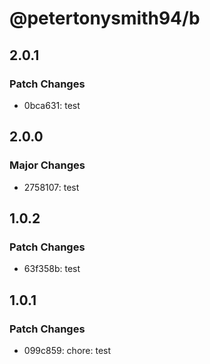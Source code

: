 # @petertonysmith94/b

## 2.0.1

### Patch Changes

- 0bca631: test

## 2.0.0

### Major Changes

- 2758107: test

## 1.0.2

### Patch Changes

- 63f358b: test

## 1.0.1

### Patch Changes

- 099c859: chore: test
